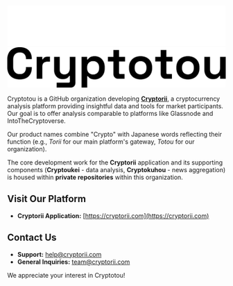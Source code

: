 ![Cryptotou Banner](../assets/logos/cryptotou-white-192.png#gh-dark-mode-only)
![Cryptotou Banner](../assets/logos/cryptotou-192.png#gh-light-mode-only)

Cryptotou is a GitHub organization developing **[Cryptorii](https://cryptorii.com)**, a cryptocurrency analysis platform providing insightful data and tools for market participants.
Our goal is to offer analysis comparable to platforms like Glassnode and IntoTheCryptoverse.

Our product names combine "Crypto" with Japanese words reflecting their function (e.g., _Torii_ for our main platform's gateway, _Totou_ for our organization).

The core development work for the **Cryptorii** application and its supporting components (**Cryptoukei** - data analysis, **Cryptokuhou** - news aggregation) is housed within **private repositories** within this organization.

## Visit Our Platform

- **Cryptorii Application:** [https://cryptorii.com](https://cryptorii.com)

## Contact Us

- **Support:** [help@cryptorii.com](mailto:help@cryptorii.com)
- **General Inquiries:** [team@cryptorii.com](mailto:team@cryptorii.com)

We appreciate your interest in Cryptotou!
